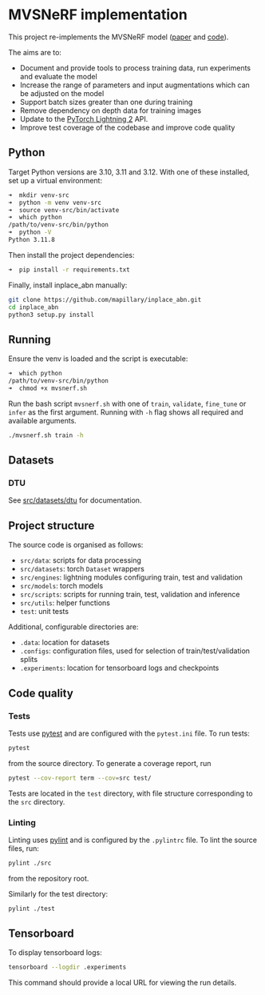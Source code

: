# MVSNeRF implementation

This project re-implements the MVSNeRF model ([paper](https://arxiv.org/abs/2103.15595) and [code](https://github.com/apchenstu/mvsnerf)).

The aims are to:
* Document and provide tools to process training data, run experiments and evaluate the model
* Increase the range of parameters and input augmentations which can be adjusted on the model
* Support batch sizes greater than one during training
* Remove dependency on depth data for training images
* Update to the [PyTorch Lightning 2](https://lightning.ai/docs/pytorch/stable/upgrade/migration_guide.html) API.
* Improve test coverage of the codebase and improve code quality


## Python

Target  Python versions are 3.10, 3.11 and 3.12.  With one of these installed, set up a virtual environment:

```bash
➜  mkdir venv-src               
➜  python -m venv venv-src 
➜  source venv-src/bin/activate
➜  which python
/path/to/venv-src/bin/python
➜  python -V
Python 3.11.8
```

Then install the project dependencies:

```bash
➜  pip install -r requirements.txt
```

Finally, install inplace_abn manually:
```bash
git clone https://github.com/mapillary/inplace_abn.git
cd inplace_abn
python3 setup.py install
```


## Running

Ensure the venv is loaded and the script is executable:
```bash
➜  which python
/path/to/venv-src/bin/python
➜  chmod +x mvsnerf.sh
```

Run the bash script `mvsnerf.sh` with one of `train`, `validate`, `fine_tune` or `infer` as the first argument.
Running with `-h` flag shows all required and available arguments.
```bash
./mvsnerf.sh train -h
```

## Datasets

### DTU

See [src/datasets/dtu](src/datasets/dtu) for documentation.


## Project structure

The source code is organised as follows:
* `src/data`: scripts for data processing
* `src/datasets`: torch `Dataset` wrappers
* `src/engines`: lightning modules configuring train, test and validation
* `src/models`: torch models
* `src/scripts`: scripts for running train, test, validation and inference
* `src/utils`: helper functions
* `test`: unit tests

Additional, configurable directories are:
* `.data`: location for datasets
* `.configs`: configuration files, used for selection of train/test/validation splits
* `.experiments`: location for tensorboard logs and checkpoints

## Code quality

### Tests

Tests use [pytest](https://docs.pytest.org/en/8.2.x/) and are configured with the `pytest.ini` file.  To run
tests:
```bash
pytest
```
from the source directory. To generate a coverage report, run
```bash
pytest --cov-report term --cov=src test/
```

Tests are located in the `test` directory, with file structure corresponding to the `src` directory.

### Linting

Linting uses [pylint](https://pypi.org/project/pylint/) and is configured by the `.pylintrc` file.
To lint the source files, run:
```bash
pylint ./src
```
from the repository root.

Similarly for the test directory:
```bash
pylint ./test
```

## Tensorboard

To display tensorboard logs:

```bash
tensorboard --logdir .experiments
```

This command should provide a local URL for viewing the run details.

